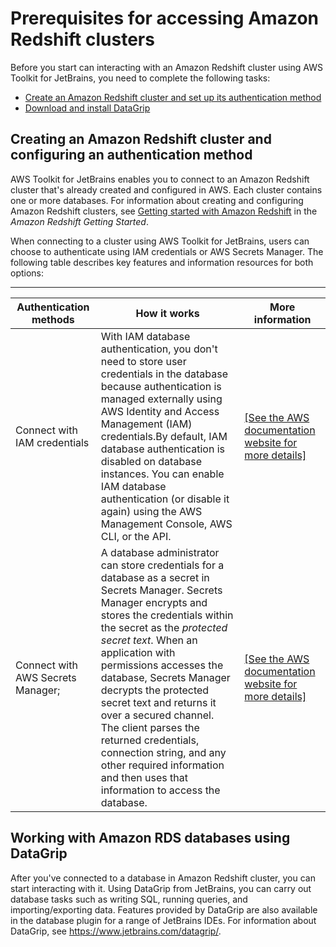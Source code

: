 # Prerequisites for accessing Amazon Redshift clusters<a name="redshift-access-prerequisities"></a>

Before you start can interacting with an Amazon Redshift cluster using AWS Toolkit for JetBrains, you need to complete the following tasks: 
+ [Create an Amazon Redshift cluster and set up its authentication method](#cluster-authentication)
+ [Download and install DataGrip](#datagrip-info-rs)

## Creating an Amazon Redshift cluster and configuring an authentication method<a name="cluster-authentication"></a>

 AWS Toolkit for JetBrains enables you to connect to an Amazon Redshift cluster that's already created and configured in AWS\. Each cluster contains one or more databases\. For information about creating and configuring Amazon Redshift clusters, see [Getting started with Amazon Redshift](https://docs.aws.amazon.com/redshift/latest/gsg/getting-started.html) in the *Amazon Redshift Getting Started*\.

When connecting to a cluster using AWS Toolkit for JetBrains, users can choose to authenticate using IAM credentials or AWS Secrets Manager\. The following table describes key features and information resources for both options: 


****  

| Authentication methods | How it works | More information | 
| --- | --- | --- | 
|  Connect with IAM credentials  |  With IAM database authentication, you don't need to store user credentials in the database because authentication is managed externally using AWS Identity and Access Management \(IAM\) credentials\.By default, IAM database authentication is disabled on database instances\. You can enable IAM database authentication \(or disable it again\) using the AWS Management Console, AWS CLI, or the API\.   |  [\[See the AWS documentation website for more details\]](http://docs.aws.amazon.com/toolkit-for-jetbrains/latest/userguide/redshift-access-prerequisities.html)  | 
|  Connect with AWS Secrets Manager;  |  A database administrator can store credentials for a database as a secret in Secrets Manager\. Secrets Manager encrypts and stores the credentials within the secret as the *protected secret text*\. When an application with permissions accesses the database, Secrets Manager decrypts the protected secret text and returns it over a secured channel\. The client parses the returned credentials, connection string, and any other required information and then uses that information to access the database\.  |  [\[See the AWS documentation website for more details\]](http://docs.aws.amazon.com/toolkit-for-jetbrains/latest/userguide/redshift-access-prerequisities.html)  | 

## Working with Amazon RDS databases using DataGrip<a name="datagrip-info-rs"></a>

After you've connected to a database in Amazon Redshift cluster, you can start interacting with it\. Using DataGrip from JetBrains, you can carry out database tasks such as writing SQL, running queries, and importing/exporting data\. Features provided by DataGrip are also available in the database plugin for a range of JetBrains IDEs\. For information about DataGrip, see [https://www\.jetbrains\.com/datagrip/](https://www.jetbrains.com/datagrip/)\.